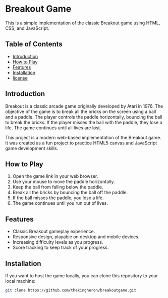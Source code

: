 # Breakout Game

This is a simple implementation of the classic Breakout game using HTML, CSS, and JavaScript.





## Table of Contents
- [Introduction](#introduction)
- [How to Play](#how-to-play)
- [Features](#features)
- [Installation](#installation)
- [license](https://github.com/thekingheron/BreakoutGame/blob/main/LICENSE)

## Introduction

Breakout is a classic arcade game originally developed by Atari in 1976. The objective of the game is to break all the bricks on the screen using a ball and a paddle. The player controls the paddle horizontally, bouncing the ball to break the bricks. If the player misses the ball with the paddle, they lose a life. The game continues until all lives are lost.

This project is a modern web-based implementation of the Breakout game. It was created as a fun project to practice HTML5 canvas and JavaScript game development skills.

## How to Play

1. Open the game link in your web browser.
2. Use your mouse to move the paddle horizontally.
3. Keep the ball from falling below the paddle.
4. Break all the bricks by bouncing the ball off the paddle.
5. If the ball misses the paddle, you lose a life.
6. The game continues until you run out of lives.

## Features

- Classic Breakout gameplay experience.
- Responsive design, playable on desktop and mobile devices.
- Increasing difficulty levels as you progress.
- Score tracking to keep track of your progress.

## Installation

If you want to host the game locally, you can clone this repository to your local machine:

```bash
git clone https://github.com/thekingheron/breakoutgame.git

